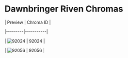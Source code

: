 # Dawnbringer Riven Chromas


| Preview | Chroma ID |

|---------|-----------|

| ![92024](https://raw.communitydragon.org/latest/plugins/rcp-be-lol-game-data/global/default/v1/champion-chroma-images/92/92024.png) | 92024 |

| ![92056](https://raw.communitydragon.org/latest/plugins/rcp-be-lol-game-data/global/default/v1/champion-chroma-images/92/92056.png) | 92056 |